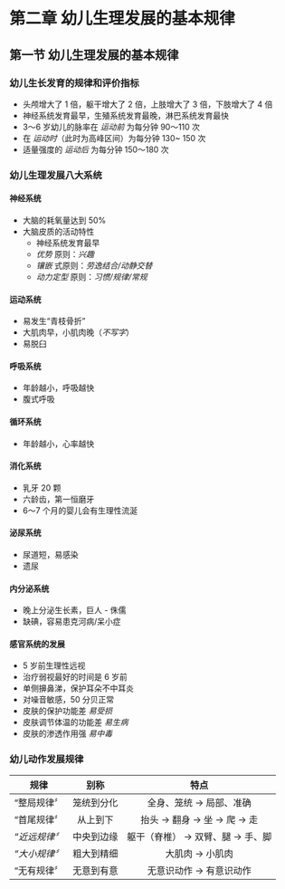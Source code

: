 # 第二章 幼儿生理发展的基本规律

## 第一节 幼儿生理发展的基本规律

### 幼儿生长发育的规律和评价指标

- 头颅增大了 1 倍，躯干增大了 2 倍，上肢增大了 3 倍，下肢增大了 4 倍
- 神经系统发育最早，生殖系统发育最晚，淋巴系统发育最快
- 3～6 岁幼儿的脉率在 *运动前* 为每分钟 90～110 次
- 在 *运动时*（此时为高峰区间）为每分钟 130~ 150 次
- 适量强度的 *运动后* 为每分钟 150～180 次

### 幼儿生理发展八大系统

#### 神经系统

- 大脑的耗氧量达到 50%
- 大脑皮质的活动特性
  - 神经系统发育最早
  - *优势* 原则：*兴趣*
  - *镶嵌* 式原则：*劳逸结合/动静交替*
  - *动力定型* 原则：*习惯/规律/常规*

#### 运动系统

- 易发生“青枝骨折”
- 大肌肉早，小肌肉晚（*不写字*）
- 易脱臼

#### 呼吸系统

- 年龄越小，呼吸越快
- 腹式呼吸

#### 循环系统

- 年龄越小，心率越快

#### 消化系统

- 乳牙 20 颗
- 六龄齿，第一恒磨牙
- 6～7 个月的婴儿会有生理性流涎

#### 泌尿系统

- 尿道短，易感染
- 遗尿

#### 内分泌系统

- 晚上分泌生长素，巨人 - 侏儒
- 缺碘，容易患克河病/呆小症

#### 感官系统的发展

- 5 岁前生理性远视
- 治疗弱视最好的时间是 6 岁前
- 单侧擤鼻涕，保护耳朵不中耳炎
- 对噪音敏感，50 分贝正常
- 皮肤的保护功能差 *易受损*
- 皮肤调节体温的功能差 *易生病*
- 皮肤的渗透作用强 *易中毒*

### 幼儿动作发展规律

|规律|别称|特点|
|:--:|:--:|:--:|
|“整局规律〞|笼统到分化|全身、笼统 → 局部、准确|
|“首尾规律〞|从上到下|抬头 → 翻身 → 坐 → 爬 → 走|
|*“近远规律〞*|中央到边缘 |躯干（脊椎） → 双臂、腿 → 手、脚|
|*“大小规律〞*|粗大到精细 |大肌肉 → 小肌肉|
|“无有规律〞|无意到有意|无意识动作 → 有意识动作|

